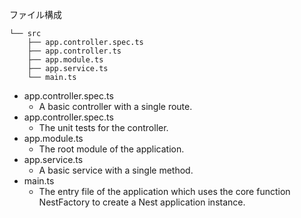 ファイル構成

```
└── src
    ├── app.controller.spec.ts
    ├── app.controller.ts
    ├── app.module.ts
    ├── app.service.ts
    └── main.ts
```

- app.controller.spec.ts
  - A basic controller with a single route.
- app.controller.spec.ts
  - The unit tests for the controller.
- app.module.ts
  - The root module of the application.
- app.service.ts
  - A basic service with a single method.
- main.ts
  - The entry file of the application which uses the core function NestFactory to create a Nest application instance.
